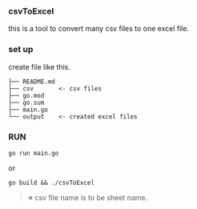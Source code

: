 ### csvToExcel
this is a tool to convert many csv files to one excel file.

### set up
create file like this.
```
├── README.md
├── csv       <- csv files 
├── go.mod
├── go.sum
├── main.go
└── output    <- created excel files
```

### RUN 
```
go run main.go
```
or

```
go build && ./csvToExcel
```
>※ csv file name is to be sheet name. 